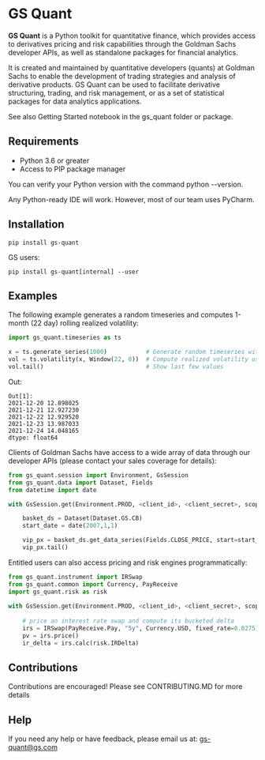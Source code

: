 # GS Quant

**GS Quant** is a Python toolkit for quantitative finance, which provides access to derivatives pricing and risk capabilities through the Goldman Sachs developer APIs, as well as standalone packages for financial analytics.

It is created and maintained by quantitative developers (quants) at Goldman Sachs to enable the development of trading strategies and analysis of derivative products. GS Quant can be used to facilitate derivative structuring, trading, and risk management, or as a set of statistical packages for data analytics applications.

See also Getting Started notebook in the gs_quant folder or package.

## Requirements

* Python 3.6 or greater
* Access to PIP package manager

You can verify your Python version with the command python --version.

Any Python-ready IDE will work. However, most of our team uses PyCharm.

## Installation
```
pip install gs-quant
```
GS users: 
```
pip install gs-quant[internal] --user
```

## Examples

The following example generates a random timeseries and computes 1-month (22 day) rolling realized volatility:

```python
import gs_quant.timeseries as ts

x = ts.generate_series(1000)           # Generate random timeseries with 1000 observations
vol = ts.volatility(x, Window(22, 0))  # Compute realized volatility using a window of 22 and a ramp up value of 0
vol.tail()                             # Show last few values
```

Out:
```
Out[1]:
2021-12-20 12.898025
2021-12-21 12.927230
2021-12-22 12.929520
2021-12-23 13.987033
2021-12-24 14.048165
dtype: float64
```

Clients of Goldman Sachs have access to a wide array of data through our developer APIs (please contact your sales coverage for details):

```python
from gs_quant.session import Environment, GsSession
from gs_quant.data import Dataset, Fields
from datetime import date

with GsSession.get(Environment.PROD, <client_id>, <client_secret>, scopes=('read_product_data')):

    basket_ds = Dataset(Dataset.GS.CB)
    start_date = date(2007,1,1)

    vip_px = basket_ds.get_data_series(Fields.CLOSE_PRICE, start=start_date, ticker='GSTHHVIP')
    vip_px.tail()
```

Entitled users can also access pricing and risk engines programmatically:

```python
from gs_quant.instrument import IRSwap
from gs_quant.common import Currency, PayReceive
import gs_quant.risk as risk
 
with GsSession.get(Environment.PROD, <client_id>, <client_secret>, scopes=('read_product_data','run_analytics')):
     
    # price an interest rate swap and compute its bucketed delta
    irs = IRSwap(PayReceive.Pay, "5y", Currency.USD, fixed_rate=0.0275)
    pv = irs.price()
    ir_delta = irs.calc(risk.IRDelta)
```

## Contributions

Contributions are encouraged! Please see CONTRIBUTING.MD for more details

## Help
If you need any help or have feedback, please email us at: gs-quant@gs.com
